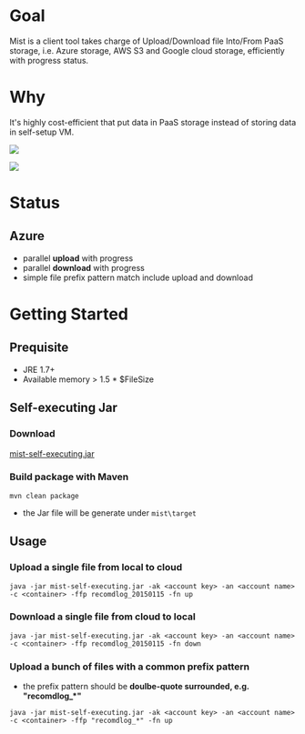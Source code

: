 # Goal
Mist is a client tool takes charge of Upload/Download file Into/From PaaS storage, i.e. Azure storage, AWS S3 and Google cloud storage, efficiently with progress status.

# Why
It's highly cost-efficient that put data in PaaS storage instead of storing data in self-setup VM.

![](https://drive.google.com/uc?id=0B78KhWqVkVmtTkFmOXN4cEpka2s)

![](https://drive.google.com/uc?id=0B78KhWqVkVmtVXFUOGdWbG1mcVk)

# Status
## Azure
* parallel **upload** with progress
* parallel **download** with progress
* simple file prefix pattern match include upload and download

# Getting Started
## Prequisite
* JRE 1.7+
* Available memory > 1.5 * $FileSize

## Self-executing Jar
### Download
[mist-self-executing.jar](https://github.com/VenRaaS/mist/blob/master/mist/target/mist-self-executing.jar?raw=true)

### Build package with Maven 
`mvn clean package`
* the Jar file will be generate under `mist\target`

## Usage
### Upload a single file from local to cloud
```
java -jar mist-self-executing.jar -ak <account key> -an <account name> -c <container> -ffp recomdlog_20150115 -fn up
```
### Download a single file from cloud to local
```
java -jar mist-self-executing.jar -ak <account key> -an <account name> -c <container> -ffp recomdlog_20150115 -fn down
```
### Upload a bunch of files with a common prefix pattern
* the prefix pattern should be **doulbe-quote surrounded, e.g. "recomdlog_*"**
```
java -jar mist-self-executing.jar -ak <account key> -an <account name> -c <container> -ffp "recomdlog_*" -fn up
```
